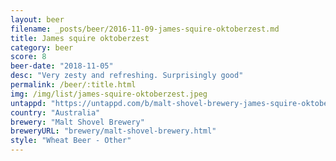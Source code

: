 ```yaml
---
layout: beer
filename: _posts/beer/2016-11-09-james-squire-oktoberzest.md
title: James squire oktoberzest
category: beer
score: 8
beer-date: "2018-11-05"
desc: "Very zesty and refreshing. Surprisingly good"
permalink: /beer/:title.html
img: /img/list/james-squire-oktoberzest.jpeg
untappd: "https://untappd.com/b/malt-shovel-brewery-james-squire-oktober-zest/2872183"
country: "Australia"
brewery: "Malt Shovel Brewery"
breweryURL: "brewery/malt-shovel-brewery.html"
style: "Wheat Beer - Other"
---
```

